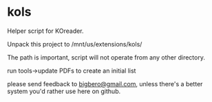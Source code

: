 kols
====

Helper script for KOreader.

Unpack this project to /mnt/us/extensions/kols/

The path is important, script will not operate from any other directory.

run tools->update PDFs to create an initial list

please send feedback to bigbero@gmail.com, unless there's a better system you'd rather use here on github.
